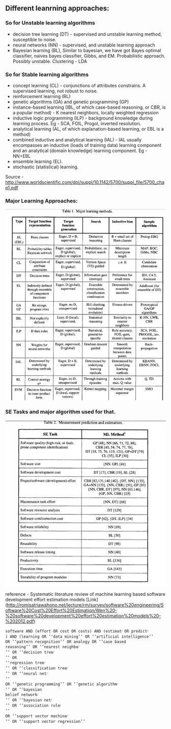 ## Different leanrning approaches:

### So for Unstable learning algorithms
- decision tree learning (DT) - supervised and unstable learning method, susceptible to noise.
- neural networks (NN) - supervised, and unstable learning approach
- Bayesian learning (BL), Similar to bayesian, we have got Bayes optimal classifier, naives bayes classifier, Gibbs, and EM. Probabilistic approach. Possibly unstable.
Clustering - LDA

### So for Stable learning algorithms
- concept learning (CL) -  conjunctions of attributes constrains. A supervised learning, not robust to noise.
- reinforcement learning (RL)
- genetic algorithms (GA) and genetic programming (GP)
- instance-based learning (IBL, of which case-based reasoning, or CBR, is a popular method) - K nearest neighbors, locally weighted regression
- inductive logic programming (ILP) - background knowledge during learning process. Eg - SCA, FOIL, Progol, inverted resolution.
- analytical learning (AL, of which explanation-based learning, or EBL is a method)
- combined inductive and analytical learning (IAL) - IAL usually encompasses an inductive (loads of training data) learning component and an analytical (domain knowledge) learning component. Eg - NN+EBL
- ensemble learning (EL).
- stochastic (statistical) learning.

Source - http://www.worldscientific.com/doi/suppl/10.1142/5700/suppl_file/5700_chap1.pdf

### Major Learning Approaches:
![file](https://github.com/ai-se/Pits_lda/raw/master/Papers/learning%20methods.png)

### SE Tasks and major algorithm used for that.
![file](https://github.com/ai-se/Pits_lda/raw/master/Papers/measurement.png)

reference - Systematic literature review of machine learning based software development effort estimation models [Link] (http://romisatriawahono.net/lecture/rm/survey/software%20engineering/Software%20Cost%20Effort%20Estimation/Wen%20-%20software%20development%20effort%20estimation%20models%20-%202012.pdf)
```
software AND (effort OR cost OR costs) AND (estimat⁄ OR predict⁄
) AND (learning OR ‘‘data mining’’ OR ‘‘artificial intelligence’’
OR ‘‘pattern recognition’’ OR analogy OR ‘‘case based
reasoning’’ OR ‘‘nearest neighbo⁄
’’ OR ‘‘decision tree⁄
’’ OR
‘‘regression tree⁄
’’ OR ‘‘classification tree⁄
’’ OR ‘‘neural net⁄
’’
OR ‘‘genetic programming’’ OR ‘‘genetic algorithm⁄
’’ OR ‘‘bayesian
belief network⁄
’’ OR ‘‘bayesian net⁄
’’ OR ‘‘association rule⁄
’’
OR ‘‘support vector machine⁄
’’ OR ‘‘support vector regression’’
```
